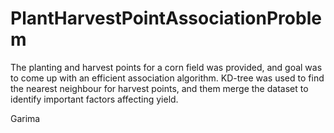 # PlantHarvestPointAssociationProblem
The planting and harvest points for a corn field was provided, and goal was to come up with an efficient association algorithm. 
KD-tree was used to find the nearest neighbour for harvest points, and them merge the dataset to identify important factors affecting yield.

Garima
